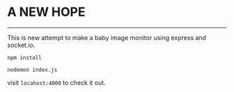 # A NEW HOPE

---

This is new attempt to make a baby image monitor using express and socket.io.

`npm install`

`nodemon index.js`

visit `locahost:4000` to check it out.
